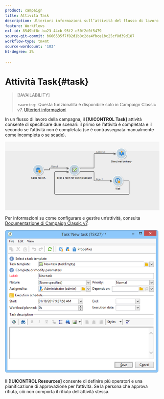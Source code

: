 ```yaml
---
product: campaign
title: Attività Task
description: Ulteriori informazioni sull’attività del flusso di lavoro Attività
feature: Workflows
exl-id: 8549bf8c-ba23-44cb-95f2-c50f2d0f5479
source-git-commit: b666535f7f82d1b8c2da4fbce1bc25cf8d39d187
workflow-type: tm+mt
source-wordcount: '103'
ht-degree: 3%

---
```


# Attività Task{#task}



>[!AVAILABILITY]
>
>`:warning:` Questa funzionalità è disponibile solo in Campaign Classic v7. [Ulteriori informazioni](../../mrm/using/creating-and-managing-tasks.md)

In un flusso di lavoro della campagna, il **[!UICONTROL Task]** attività consente di specificare due scenari: il primo se l’attività è completata e il secondo se l’attività non è completata (se è contrassegnata manualmente come incompleta o se scade).

![](assets/mrm_task_in_workflow.png)

Per informazioni su come configurare e gestire un’attività, consulta [Documentazione di Campaign Classic v7](../../mrm/using/creating-and-managing-tasks.md).

![](assets/wkf_task_activity.png)

Il **[!UICONTROL Resources]** consente di definire più operatori e una pianificazione di approvazione per l’attività. Se la persona che approva rifiuta, ciò non comporta il rifiuto dell’attività stessa.
